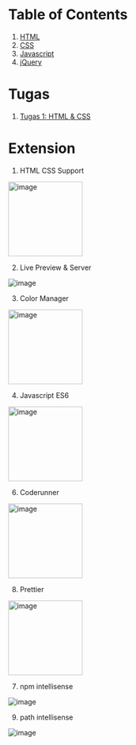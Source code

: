 # Table of Contents

1. [HTML](01_html/materi.md#praktikum-pemrograman-web-1-html)
2. [CSS](02_css/materi.md#praktikum-pemrograman-web-2-css)
3. [Javascript](03_Javascript/materi.md#praktikum-pemrograman-web-3-javascript)
4. [jQuery](04_jquery/materi.md#praktikum-pemrograman-web-4-jquery)

# Tugas

1. [Tugas 1: HTML & CSS](02_css/tugas.md)

# Extension

1. HTML CSS Support

<img height="150" width="auto" alt="image" src="https://github.com/user-attachments/assets/80952e04-4731-4fc7-a8e2-854142879bcf" />

2. Live Preview & Server

![image](https://github.com/user-attachments/assets/0a4adcdc-ba46-4db9-8788-62d7dd6acbd3)

3. Color Manager

<img  height="150" width="auto" alt="image" src="https://github.com/user-attachments/assets/ac3fffeb-d52b-446e-b4a1-779c9558adf3" />

4. Javascript ES6

<img  height="150" width="auto" alt="image" src="https://github.com/user-attachments/assets/dd9115e2-d402-4190-8850-1088886fb9c7" />

6.  Coderunner

<img  height="150" width="auto" alt="image" src="https://github.com/user-attachments/assets/2d209f78-f5d2-4647-873f-41ed5fc9b8c3" />

8. Prettier

<img height="150" width="auto" alt="image" src="https://github.com/user-attachments/assets/b1607e2d-2830-45e5-b6a9-3b3b73b1f061" />

7. npm intellisense

![image](https://github.com/user-attachments/assets/60a8ac63-c163-40ac-b6d8-bcad5859462f)

9. path intellisense

![image](https://github.com/user-attachments/assets/9f70d6a1-795e-4868-bfff-a0f3d8cb5166)
